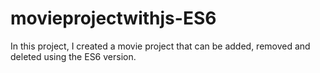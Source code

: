 # movieprojectwithjs-ES6
In this project, I created a movie project that can be added, removed and deleted using the ES6 version.
